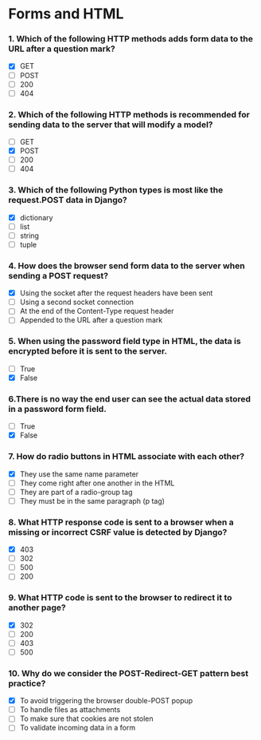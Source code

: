 # Forms and HTML

### 1. Which of the following HTTP methods adds form data to the URL after a question mark?

- [x] GET
- [ ] POST
- [ ] 200
- [ ] 404

### 2. Which of the following HTTP methods is recommended for sending data to the server that will modify a model?

- [ ] GET
- [x] POST
- [ ] 200
- [ ] 404

### 3. Which of the following Python types is most like the request.POST data in Django?

- [x] dictionary
- [ ] list
- [ ] string
- [ ] tuple

### 4. How does the browser send form data to the server when sending a POST request?

- [x] Using the socket after the request headers have been sent
- [ ] Using a second socket connection
- [ ] At the end of the Content-Type request header
- [ ] Appended to the URL after a question mark

### 5. When using the password field type in HTML, the data is encrypted before it is sent to the server.

- [ ] True
- [x] False

### 6.There is no way the end user can see the actual data stored in a password form field.

- [ ] True
- [x] False

### 7. How do radio buttons in HTML associate with each other?

- [x] They use the same name parameter
- [ ] They come right after one another in the HTML
- [ ] They are part of a radio-group tag
- [ ] They must be in the same paragraph (p tag)

### 8. What HTTP response code is sent to a browser when a missing or incorrect CSRF value is detected by Django?

- [x] 403
- [ ] 302
- [ ] 500
- [ ] 200

### 9. What HTTP code is sent to the browser to redirect it to another page?

- [x] 302
- [ ] 200
- [ ] 403
- [ ] 500

### 10. Why do we consider the POST-Redirect-GET pattern best practice?

- [x] To avoid triggering the browser double-POST popup
- [ ] To handle files as attachments
- [ ] To make sure that cookies are not stolen
- [ ] To validate incoming data in a form

